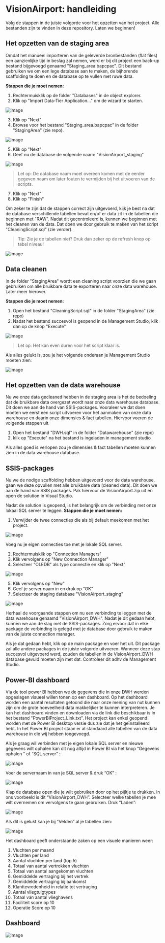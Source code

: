 # VisionAirport: handleiding

Volg de stappen in de juiste volgorde voor het opzetten van het project. Alle bestanden zijn te vinden in deze repository.
Laten we beginnen!

## Het opzetten van de staging area

Omdat het manueel importeren van de geleverde bronbestanden (flat files) een aanzienlijke tijd in beslag zal nemen, werd er bij dit project een back-up bestand bijgevoegd genaamd "Staging_area.bapcpac". Dit bestand gebruiken we om een lege database aan te maken, de bijhorende scaffolding te doen en de database op te vullen met ruwe data.

**Stappen die je moet nemen:**

1. Rechtermuisklik op de folder "Databases" in de object explorer.
2. Klik op "Import Data-Tier Application..." om de wizard te starten.
      
![image](https://user-images.githubusercontent.com/57638471/146682177-3ad72f0d-66c3-429c-aa1a-3bab344f7284.png)
   
3. Klik op "Next" 
4. Browse voor het bestand "Staging_area.bapcpac" in de folder "StagingArea" (zie repo).
      
![image](https://user-images.githubusercontent.com/57638471/146683177-a48c1de1-32e4-4c1c-b367-ab97a825d51d.png)

5. Klik op "Next"
6. Geef nu de database de volgende naam: "VisionAirport_staging"

![image](https://user-images.githubusercontent.com/57638471/146683257-0f0c7f75-7cb0-4b7b-80e3-4c11b63edff4.png)
 
   > Let op: De database naam moet overeen komen met de eerder gegeven naam om later fouten te vermijden bij het uitvoeren van de scripts. 

 7. Klik op "Next"
 8. Klik op "Finish"

Om zeker te zijn dat de stappen correct zijn uitgevoerd, kijk je best na dat de database verschillende tabellen bevat en/of er data zit in de tabellen die beginnen met "RAW". Nadat dit gecontroleerd is, kunnen we beginnen met het cleanen van de data. Dat doen we door gebruik te maken van het script "CleaningScript.sql" (zie verder).

> Tip: Zie je de tabellen niet? Druk dan zeker op de refresh knop op tabel niveau!

![image](https://user-images.githubusercontent.com/57638471/146793927-3a91330d-70db-4b19-bc58-a3440bbe49b9.png)

## Data cleanen

In de folder "StagingArea" wordt een cleaning script voorzien die we gaan gebruiken om alle bruikbare data te exporteren naar onze data warehouse. Later meer hierover.

**Stappen die je moet nemen:**

1. Open het bestand "CleaningScript.sql" in de folder "StagingArea" (zie repo)
2. Nadat het bestand succesvol is geopend in de Management Studio, klik dan op de knop "Execute"

![image](https://user-images.githubusercontent.com/57638471/146683865-1d2e6744-155a-4df7-a3df-0d6e8610bc64.png)

  > Let op: Het kan even duren voor het script klaar is.

Als alles gelukt is, zou je het volgende onderaan je Management Studio moeten zien:

![image](https://user-images.githubusercontent.com/57638471/146683949-93cf1a6a-c64c-4362-a95e-1984defb7e44.png)

## Het opzetten van de data warehouse

Nu we onze data gecleaned hebben in de staging area is het de bedoeling dat de bruikbare data overgezet wordt naar onze data warehouse database. Dit doen we aan de hand van SSIS-packages. Vooraleer we dat doen moeten we eerst een script uitvoeren voor het aanmaken van onze data warehouse en daarin onze dimensies & fact tabellen. Hiervoor voeren de volgende stappen uit.

1. Open het bestand "DWH.sql" in de folder "Datawarehouse" (zie repo)
2. klik op "Execute" na het bestand is ingeladen in management studio

Als alles goed is verlopen zou je dimensies & fact tabellen moeten kunnen zien in de data warehouse database.

## SSIS-packages

Nu we de nodige scaffolding hebben uitgevoerd voor de data warehouse, gaan we deze opvullen met alle bruikbare data (cleaned data). Dit doen we aan de hand van SSIS packages. Pak hiervoor de VisionAirport.zip uit en open de solution in Visual Studio.

Nadat de solution is geopend, is het belangrijk om de verbinding met onze lokaal SQL server te leggen.
**Stappen die je moet nemen:**

1. Verwijder de twee connecties die als bij default meekomen met het project.

![image](https://user-images.githubusercontent.com/57638471/146685526-4e30dc3a-fb7b-4aa1-beb1-1c58c5cae9c2.png)

Voeg nu je eigen connecties toe met je lokale SQL server.

2. Rechtermuisklik op "Connection Managers"
3. Klik vervolgens op "New Connection Manager"
4. Selecteer "OLEDB" als type connectie en klik op "Next"

![image](https://user-images.githubusercontent.com/57638471/146685854-76f33c8f-82b4-4b6c-b3e3-c7472235bde2.png)

5. Klik vervolgens op "New"
7. Geef je server naam in en druk op "OK"
8. Selecteer de staging database "VisionAirport_staging"

![image](https://user-images.githubusercontent.com/57638471/146685966-8235542c-a451-4172-b171-07e7ebab675d.png)

Herhaal de voorgaande stappen om nu een verbinding te leggen met de data warehouse genaamd "VisionAirport_DWH". Nadat je dit gedaan hebt, kunnen we aan de slag met de SSIS-packages. Zorg ervoor dat in elke package de verbinding is gelegd met je database door gebruik te maken van de juiste connection manager.

Als je dat gedaan hebt, klik op de main package en voer het uit. Dit package zal alle andere packages in de juiste volgorde uitvoeren. Wanneer deze stap succesvol uitgevoerd werd, zouden de tabellen in de VisionAirport_DWH database gevuld moeten zijn met dat. Controleer dit adhv de Management Studio.


## Power-BI dashboard
Via de tool power BI hebben we de gegevens die in onze DWH werden opgeslagen visueel willen tonen op een dashboard. Op het dashboard worden een aantal resultaten getoond die naar onze mening van nut kunnen zijn om de grote hoeveelheid data makkelijker te kunnen interpreteren. Je kan het dashboard vinden en downloaden via de link die beschikbaar is in het bestand "PowerBIProject_Link.txt". Het project kan enkel geopend worden met de Power BI desktop versie dus zie dat je het geïnstalleerd hebt. In het Power BI project staan er al standaard alle tabellen van de data warehouse in die wij hebben toegevoegd.

Als je graag wil verbinden met je eigen lokale SQL server en nieuwe gegevens wilt ophalen kan dit nog altijd in Power BI via het knop “Gegevens ophalen ” of “SQL server” :

![image](https://user-images.githubusercontent.com/61239203/146779999-4a9207e7-1a32-4733-8cbe-f3ce2fa1b049.png)

Voer de servernaam in van je SQL server & druk “OK” :

![image](https://user-images.githubusercontent.com/61239203/146780055-a491d0e6-9e2b-4242-a50e-89a506b9adc6.png)

Klap de database open die je wilt gebruiken door op het pijltje te drukken. In ons voorbeeld is dit “VisionAirport_DWH”. Selecteer welke tabellen je mee wilt overnemen om vervolgens te gaan gebruiken. Druk “Laden”:

![image](https://user-images.githubusercontent.com/61239203/146780113-0a8bf882-9eea-43e4-91fa-59e17e209843.png)

Als dit is gelukt kan je bij “Velden” al je tabellen zien:

![image](https://user-images.githubusercontent.com/61239203/146780163-614475d4-31e0-4b0a-981c-97a35e7b2063.png)

Het dashboard geeft onderstaande zaken op een visuele manieren weer: 
1.	Vluchten per maand
2.	Vluchten per land
3.	Aantal vluchten per land (top 5)
4.	Totaal van aantal vertrokken vluchten
5.	Totaal van aantal aangekomen vluchten
6.	Gemiddelde vertraging bij het vertrek
7.	Gemiddelde vertraging bij aankomst
8.	Klanttevredenheid in relatie tot vertraging
9.	Aantal vliegtuigtypes 
10.	Totaal van aantal vlieghavens 
11.	Faciliteit score op 10
12.	Operatie Score op 10

## Dashboard
![image](https://user-images.githubusercontent.com/61239203/146784228-1b3f5214-e774-4557-8dc8-b9925b55960c.png)










